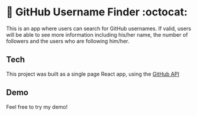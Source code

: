 # :mag_right: GitHub Username Finder :octocat:	

This is an app where users can search for GitHub usernames. If valid, users will be able to see more information including his/her name, the number of followers and the users who are following him/her. 

## Tech

This project was built as a single page React app, using the [GitHub API](https://docs.github.com/en/rest) 


## Demo
Feel free to try my demo!

